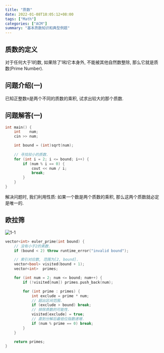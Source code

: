 ```yaml
---
title: "质数"
date: 2022-01-08T18:05:12+08:00
tags: ["Math"]
categories: ["ACM"]
summary: "基本质数知识和典型例题"
---
```


## 质数的定义

对于任何大于1的数, 如果除了1和它本身外, 不能被其他自然数整除, 那么它就是质数(Prime Number).

## 问题介绍(一)

已知正整数n是两个不同的质数的乘积, 试求出较大的那个质数.

## 问题解答(一)

```c++
int main() {
    int    num;
    cin >> num;

    int bound = (int)sqrt(num);
    
    // 寻找较小的质数.
    for (int i = 2; i <= bound; i++) {
        if (num % i == 0) {
            cout << num / i;
            break;
        }
    }
}
```

解决问题时, 我们利用性质: 如果一个数是两个质数的乘积, 那么这两个质数就必定是唯一的.

## 欧拉筛

![1-1](https://dl.axlis.cn/blog/acm/math/1-1.svg)

```c++
vector<int> euler_prime(int bound) {
    // 没有小于2的素数.
    if (bound < 2) throw runtime_error("invalid bound");

    // 索引对应数, 范围为[2, bound].
    vector<bool> visited(bound + 1);
    vector<int>  primes;

    for (int num = 2; num <= bound; num++) {
        if (!visited[num]) primes.push_back(num);

        for (int prime : primes) {
            int exclude = prime * num;
            // 超出区间范围.
            if (exclude > bound) break;
            // 排除质数的可能性.
            visited[exclude] = true;
            // 直到分解后最低位指数递增.
            if (num % prime == 0) break;
        }
    }

    return primes;
}
```